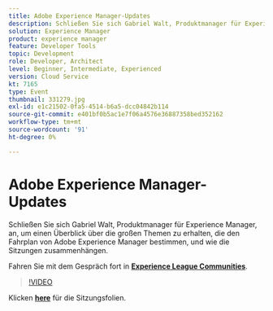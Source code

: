 ```yaml
---
title: Adobe Experience Manager-Updates
description: Schließen Sie sich Gabriel Walt, Produktmanager für Experience Manager, an, um einen Überblick über die großen Themen zu erhalten, die den Fahrplan von Adobe Experience Manager bestimmen, und wie die Sitzungen zusammenhängen. Diese Sitzung wurde im Rahmen des Adobe Developers Live Content-Ereignisses bereitgestellt.
solution: Experience Manager
product: experience manager
feature: Developer Tools
topic: Development
role: Developer, Architect
level: Beginner, Intermediate, Experienced
version: Cloud Service
kt: 7165
type: Event
thumbnail: 331279.jpg
exl-id: e1c21502-0fa5-4514-b6a5-dcc04842b114
source-git-commit: e401bf0b5ac1e7f06a4576e36887358bed352162
workflow-type: tm+mt
source-wordcount: '91'
ht-degree: 0%

---
```


# Adobe Experience Manager-Updates

Schließen Sie sich Gabriel Walt, Produktmanager für Experience Manager, an, um einen Überblick über die großen Themen zu erhalten, die den Fahrplan von Adobe Experience Manager bestimmen, und wie die Sitzungen zusammenhängen.

Fahren Sie mit dem Gespräch fort in **[Experience League Communities](https://adobe.ly/36Yd3v6)**.

>[!VIDEO](https://video.tv.adobe.com/v/331279/?quality=12&learn=on&hidetitle=true)

Klicken **[here](/help/adobe-developers-live/assets/experience-manager-updates.pdf)** für die Sitzungsfolien.
